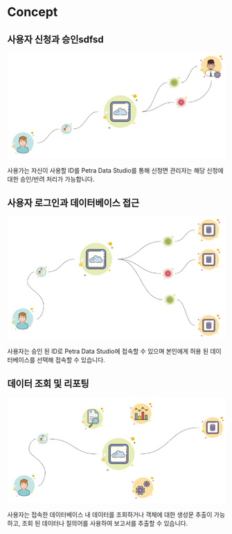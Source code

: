# Concept

## 사용자 신청과 승인sdfsd

![](../.gitbook/assets/concept-user-application.png)

 사용가는 자신이 사용할 ID를 Petra Data Studio를 통해 신청면 관리자는 해당 신청에 대한 승인/반려 처리가 가능합니다.



##  사용자 로그인과 데이터베이스 접근

![](../.gitbook/assets/concept-database-access.png)

 사용자는 승인 된 ID로 Petra Data Studio에 접속할 수 있으며 본인에게 허용 된 데이터베이스를 선택해 접속할 수 있습니다. 



##  데이터 조회 및 리포팅

![](../.gitbook/assets/concept-functions.png)

 사용자는 접속한 데이터베이스 내 데이터를 조회하거나 객체에 대한 생성문 추출이 가능하고, 조회 된 데이터나 질의어를 사용하여 보고서를 추출할 수 있습니다. 



